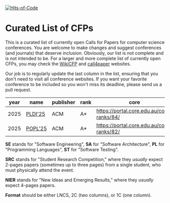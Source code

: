 [![Hits-of-Code](https://hitsofcode.com/github/uchitsa/awesome-cfp?branch=data-yaml)](https://hitsofcode.com/github/uchitsa/awesome-cfp/view?branch=data-yaml)
# Curated List of CFPs

This is a curated list of currently open Calls for Papers for computer
science conferences. You are welcome to make changes and suggest conferences
(and journals) that deserve inclusion. Obviously, our list is not complete
and is not intended to be. For a larger and more complete list of
currently open CFPs,
you may check the [WikiCFP](http://www.wikicfp.com/cfp/) and
[call4paper](https://www.call4paper.com/) websites.

Our job is to regularly update the last column in the list, ensuring that
you don't need to visit all conference websites. If you want your favorite
conference to be included so you won't miss its deadline,
please send us a pull request.

<!-- events -->
| year | name | publisher | rank | core | scope | short | full | format | cfp | country |
| --- | --- | --- | --- | --- | --- | --- | --- | --- | --- | --- |
| 2025 | [PLDI'25](https://conf.researchr.org/series/pldi) | ACM | A* | https://portal.core.edu.au/conf-ranks/84/ | PL |   | 20 | 1C |   | Denmark |
| 2025 | [POPL'25](https://conf.researchr.org/home/POPL-2025) | ACM | A* | https://portal.core.edu.au/conf-ranks/82/ | SE |   | 25 |   | 2025-07-11 | United States |

<!-- events -->

**SE** stands for "Software Engineering",
**SA** for "Software Architecture",
**PL** for "Programming Languages",
**ST** for "Software Testing".

**SRC** stands for "Student Research Competition," where they _usually_ expect
2-pages papers (sometimes up to three pages)
from a single student, who must physically attend the event.

**NIER** stands for "New Ideas and Emerging Results," where
they _usually_ expect 4-pages papers.

**Format** should be either LNCS, 2C (two columns), or 1C (one column).
